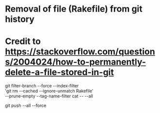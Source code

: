 # Removal of file (Rakefile) from git history
# Credit to https://stackoverflow.com/questions/2004024/how-to-permanently-delete-a-file-stored-in-git

git filter-branch --force --index-filter \
  'git rm --cached --ignore-unmatch Rakefile' \
  --prune-empty --tag-name-filter cat -- --all

git push --all --force

